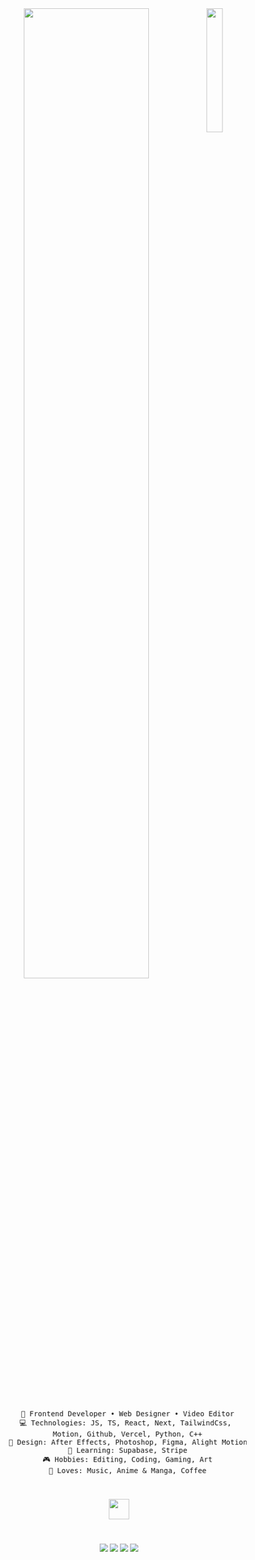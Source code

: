 <div align="center">
<img src="https://github.com/innng/innng/assets/26755058/5e0ce0fb-c544-4f8c-a307-5849165746d0" width="25%" align="right" />
<img src="https://readme-typing-svg.demolab.com?font=Inconsolata&weight=500&size=50&duration=4000&pause=300&color=A7A459&center=true&vCenter=true&multiline=true&repeat=false&random=false&width=1300&height=140&lines=Hello+こんにちは;I'm+Sumona,+a+creative+front-end+developer+%E2%9C%A9" width="70%" />
<br><br>
<pre>
    💼 Frontend Developer • Web Designer • Video Editor
    💻 Technologies: JS, TS, React, Next, TailwindCss, 
    Motion, Github, Vercel, Python, C++
    🎨 Design: After Effects, Photoshop, Figma, Alight Motion
    📖 Learning: Supabase, Stripe
    🎮 Hobbies: Editing, Coding, Gaming, Art
    🐾 Loves: Music, Anime & Manga, Coffee
</pre>
<br><br>
<img src="https://raw.githubusercontent.com/innng/innng/master/assets/kyubey.gif" height="40" />
<br><br><br>
    
[![](https://img.shields.io/badge/Instagram-%23E4405F.svg?logo=Instagram&logoColor=white)](https://instagram.com/rllyexistin_) 
[![](https://img.shields.io/badge/LinkedIn-%230077B5.svg?logo=linkedin&logoColor=white)](https://www.linkedin.com/in/sumona-biswas/)
[![](https://img.shields.io/badge/YouTube-%23FF0000.svg?logo=YouTube&logoColor=white)](https://youtube.com/@y0ake77) 
[![](https://img.shields.io/badge/Peerlist-%2300AA45.svg?logo=peerlist&logoColor=white)](https://peerlist.io/sumona)

</div>
